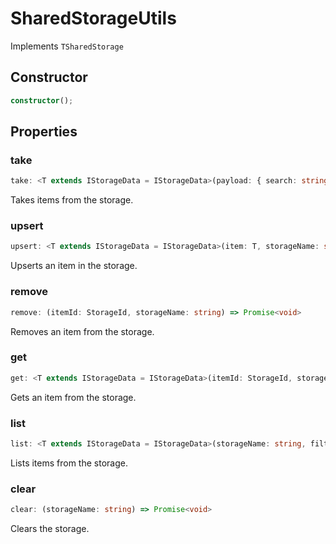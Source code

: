 # SharedStorageUtils

Implements `TSharedStorage`

## Constructor

```ts
constructor();
```

## Properties

### take

```ts
take: <T extends IStorageData = IStorageData>(payload: { search: string; total: number; storageName: string; score?: number; }) => Promise<T[]>
```

Takes items from the storage.

### upsert

```ts
upsert: <T extends IStorageData = IStorageData>(item: T, storageName: string) => Promise<void>
```

Upserts an item in the storage.

### remove

```ts
remove: (itemId: StorageId, storageName: string) => Promise<void>
```

Removes an item from the storage.

### get

```ts
get: <T extends IStorageData = IStorageData>(itemId: StorageId, storageName: string) => Promise<T>
```

Gets an item from the storage.

### list

```ts
list: <T extends IStorageData = IStorageData>(storageName: string, filter?: (item: T) => boolean) => Promise<T[]>
```

Lists items from the storage.

### clear

```ts
clear: (storageName: string) => Promise<void>
```

Clears the storage.

